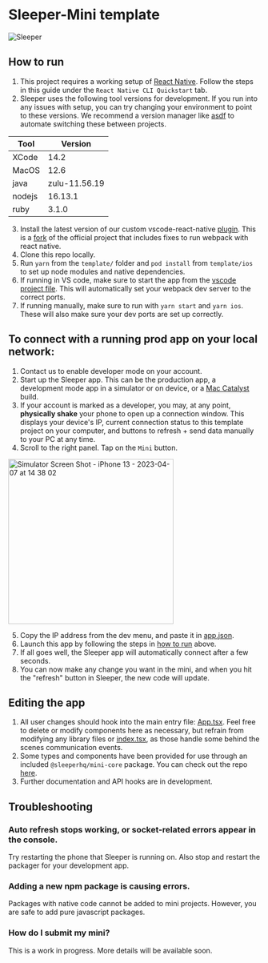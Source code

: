 # Sleeper-Mini template

![Sleeper](https://user-images.githubusercontent.com/61988202/223927288-c54734de-39f9-40c5-bb24-d1b193c9c374.png)

## How to run

1. This project requires a working setup of [React Native](https://reactnative.dev/docs/environment-setup?guide=native). Follow the steps in this guide under the `React Native CLI Quickstart` tab.
2. Sleeper uses the following tool versions for development. If you run into any issues with setup, you can try changing your environment to point to these versions. We recommend a version manager like [asdf](https://asdf-vm.com/) to automate switching these between projects.

| Tool | Version |
| --- | --- |
| XCode | 14.2 |
| MacOS | 12.6 |
| java | zulu-11.56.19 |
| nodejs | 16.13.1 |
| ruby | 3.1.0 |

3. Install the latest version of our custom vscode-react-native [plugin](https://github.com/blitzstudios/sleeper-mini/blob/main/template/dev_tools/vscode-react-native-3.2.0.vsix). This is a [fork](https://github.com/blitzstudios/vscode-react-native/commits/release/3.2) of the official project that includes fixes to run webpack with react native.
4. Clone this repo locally.
5. Run `yarn` from the `template/` folder and `pod install` from `template/ios` to set up node modules and native dependencies.
6. If running in VS code, make sure to start the app from the [vscode project file](https://github.com/blitzstudios/sleeper-mini/blob/main/template.code-workspace). This will automatically set your webpack dev server to the correct ports.
7. If running manually, make sure to run with `yarn start` and `yarn ios`. These will also make sure your dev ports are set up correctly.

## To connect with a running prod app on your local network:

1. Contact us to enable developer mode on your account.
2. Start up the Sleeper app. This can be the production app, a development mode app in a simulator or on device, or a [Mac Catalyst](https://apps.apple.com/us/app/sleeper-fantasy-sports/id987367543) build.
3. If your account is marked as a developer, you may, at any point, <b>physically shake</b> your phone to open up a connection window. This displays your device's IP, current connection status to this template project on your computer, and buttons to refresh + send data manually to your PC at any time.
4. Scroll to the right panel. Tap on the `Mini` button.

<img width="330" alt="Simulator Screen Shot - iPhone 13 - 2023-04-07 at 14 38 02" src="https://user-images.githubusercontent.com/61988202/230682656-f8572992-eec8-4635-9d40-8e2ca427f7c8.png">

5. Copy the IP address from the dev menu, and paste it in [app.json](https://github.com/blitzstudios/sleeper-mini/blob/main/template/app.json).
6. Launch this app by following the steps in [how to run](#how-to-run) above.
7. If all goes well, the Sleeper app will automatically connect after a few seconds.
8. You can now make any change you want in the mini, and when you hit the "refresh" button in Sleeper, the new code will update.

## Editing the app

1. All user changes should hook into the main entry file: [App.tsx](https://github.com/blitzstudios/sleeper-mini/blob/main/template/src/App.tsx). Feel free to delete or modify components here as necessary, but refrain from modifying any library files or [index.tsx](https://github.com/blitzstudios/sleeper-mini/blob/main/template/index.tsx), as those handle some behind the scenes communication events.
2. Some types and components have been provided for use through an included `@sleeperhq/mini-core` package. You can check out the repo [here](https://github.com/blitzstudios/sleeper-mini-core).
3. Further documentation and API hooks are in development.

## Troubleshooting

### Auto refresh stops working, or socket-related errors appear in the console.
Try restarting the phone that Sleeper is running on. Also stop and restart the packager for your development app.

### Adding a new npm package is causing errors.
Packages with native code cannot be added to mini projects. However, you are safe to add pure javascript packages.

### How do I submit my mini?
This is a work in progress. More details will be available soon.

